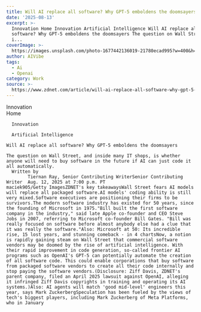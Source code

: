 ```yaml
---
title: Will AI replace all software? Why GPT-5 emboldens the doomsayers
date: '2025-08-13'
excerpt: >-
  Innovation Home Innovation Artificial Intelligence Will AI replace all
  software? Why GPT-5 emboldens the doomsayers The question on Wall Street, and
  i...
coverImage: >-
  https://images.unsplash.com/photo-1677442136019-21780ecad995?w=400&h=200&fit=crop&auto=format
author: AIVibe
tags:
  - Ai
  - Openai
category: Work
source: >-
  https://www.zdnet.com/article/will-ai-replace-all-software-why-gpt-5-emboldens-the-doomsayers/
---
```

Innovation      
      Home
    
      Innovation
    
      Artificial Intelligence
       
    Will AI replace all software? Why GPT-5 emboldens the doomsayers
     
    The question on Wall Street, and inside many IT shops, is whether anyone will need to buy software in the future if AI can just code it all automatically.
      Written by 
            Tiernan Ray, Senior Contributing WriterSenior Contributing Writer  Aug. 12, 2025 at 7:00 p.m. PT                            maciek905/Getty ImagesZDNET's key takeawaysWall Street fears AI models will replace all packaged software.AI models' coding ability is still very mixed.Software executives are positioning their firms to be survivors.The modern software industry has existed for 50 years, since the founding of Microsoft in 1975."Bill built the first software company in the industry," said late Apple co-founder and CEO Steve Jobs in 2007, referring to Microsoft co-founder Bill Gates. "Bill was really focused on software before almost anybody else had a clue that it was really the software."Also: Microsoft at 50: Its incredible rise, 15 lost years, and stunning comeback - in 4 chartsNow, a notion is rapidly gaining steam on Wall Street that commercial software vendors may be doomed by the rise of artificial intelligence. With their rapid improvement in code generation, so-called frontier AI programs such as OpenAI's GPT-5 can potentially automate the creation of all software code. This could enable corporations that buy software from packaged software vendors to create all their code internally and stop paying the software vendors.(Disclosure: Ziff Davis, ZDNET's parent company, filed an April 2025 lawsuit against OpenAI, alleging it infringed Ziff Davis copyrights in training and operating its AI systems.)Also: AI agents will match 'good mid-level' engineers this year, says Mark ZuckerbergSpeculation has been fueled by the views of tech's biggest players, including Mark Zuckerberg of Meta Platforms, who in January
